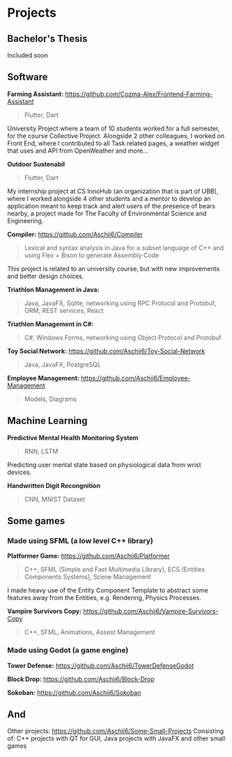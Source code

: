 # Projects
## Bachelor's Thesis
Included soon

## Software
**Farming Assistant:** https://github.com/Cozma-Alex/Frontend-Farming-Assistant
> Flutter, Dart

University Project where a team of 10 students worked for a full semester, for the course Collective Project. Alongside 2 other colleagues, I worked on Front End, where I contributed to all Task related pages, a weather widget that uses and API from OpenWeather and more...

**Outdoor Sustenabil**
> Flutter, Dart

My internship project at CS InnoHub (an organization that is part of UBB), where I worked alongside 4 other students and a mentor to develop an application meant to keep track and alert users of the presence of bears nearby, a project made for The Faculty of Environmental Science and Engineering.

**Compiler:** https://github.com/Aschii6/Compiler
> Lexical and syntax analysis in Java for a subset language of C++ and using Flex + Bison to generate Assembly Code

This project is related to an university course, but with new improvements and better design choices.

**Triathlon Management in Java:**
> Java, JavaFX, Sqlite, networking using RPC Protocol and Protobuf, ORM, REST services, React

**Triathlon Management in C#:**
> C#, Windows Forms, networking using Object Protocol and Protobuf

**Toy Social Network:** https://github.com/Aschii6/Toy-Social-Network
> Java, JavaFX, PostgreSQL

**Employee Management:** https://github.com/Aschii6/Employee-Management
> Models, Diagrams

## Machine Learning
**Predictive Mental Health Monitoring System**
> RNN, LSTM

Predicting user mental state based on physiological data from wrist devices.

**Handwritten Digit Recongnition**
> CNN, MNIST Dataset

## Some games
### Made using SFML (a low level C++ library)

**Platformer Game:** https://github.com/Aschii6/Platformer
> C++, SFML (Simple and Fast Multimedia Library), ECS (Entities Components Systems), Scene Management

I made heavy use of the Entity Component Template to abstract some features away from the Entities, e.g. Rendering, Physics Processes.

**Vampire Survivors Copy:** https://github.com/Aschii6/Vampire-Survivors-Copy
> C++, SFML, Animations, Assest Management

### Made using Godot (a game engine)
**Tower Defense:** https://github.com/Aschii6/TowerDefenseGodot

**Block Drop:** https://github.com/Aschii6/Block-Drop

**Sokoban:** https://github.com/Aschii6/Sokoban

## And
Other projects: https://github.com/Aschii6/Some-Small-Projects
Consisting of: C++ projects with QT for GUI, Java projects with JavaFX and other small games
